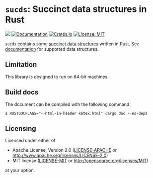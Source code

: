 # `sucds`: Succinct data structures in Rust

![](https://github.com/kampersanda/sucds/actions/workflows/rust.yml/badge.svg)
[![Documentation](https://docs.rs/sucds/badge.svg)](https://docs.rs/sucds)
[![Crates.io](https://img.shields.io/crates/v/sucds.svg)](https://crates.io/crates/sucds)
[![License: MIT](https://img.shields.io/badge/license-MIT-blue.svg)](https://github.com/kampersanda/sucds/blob/master/LICENSE)

`sucds` contains some [succinct data structures](https://en.wikipedia.org/wiki/Succinct_data_structure) written in Rust.
See [documentation](https://docs.rs/sucds/latest/sucds/) for supported data structures.

## Limitation

This library is designed to run on 64-bit machines.

## Build docs

The document can be compiled with the following command:

```
$ RUSTDOCFLAGS="--html-in-header katex.html" cargo doc --no-deps
```

## Licensing

Licensed under either of

 * Apache License, Version 2.0
   ([LICENSE-APACHE](LICENSE-APACHE) or http://www.apache.org/licenses/LICENSE-2.0)
 * MIT license
   ([LICENSE-MIT](LICENSE-MIT) or http://opensource.org/licenses/MIT)

at your option.
